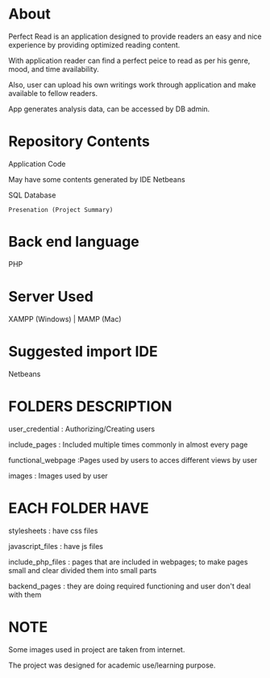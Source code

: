 # About
Perfect Read is an application designed to provide readers an easy and nice experience by providing optimized reading content.

With application reader can find a perfect peice to read as per his genre, mood, and time availability.

Also, user can upload his own writings work through application and make available to fellow readers.

App generates analysis data, can be accessed by DB admin.

# Repository Contents
Application Code

May have some contents generated by IDE Netbeans

SQL Database
```
Presenation (Project Summary)
```
# Back end language
PHP

# Server Used
XAMPP (Windows) | MAMP (Mac)

# Suggested import IDE
Netbeans

# FOLDERS DESCRIPTION
user_credential : Authorizing/Creating users

include_pages : Included multiple times commonly in almost every page

functional_webpage :Pages used by users to acces different views by user

images : Images used by user

# EACH FOLDER HAVE
stylesheets : have css files

javascript_files : have js files

include_php_files : pages that are included in webpages; to make pages small and clear divided them into small parts

backend_pages : they are doing required functioning and user don't deal with them

# NOTE
Some images used in project are taken from internet.

The project was designed for academic use/learning purpose.
